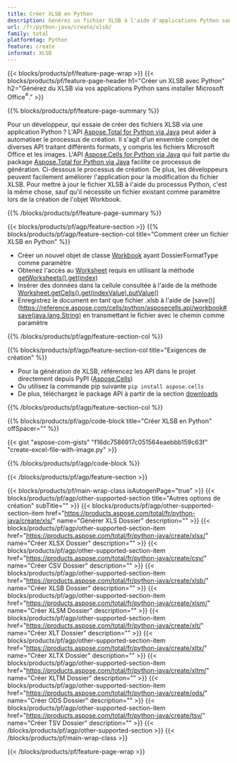 ```yaml
---
title: Créer XLSB en Python
description: Générez un fichier XLSB à l'aide d'applications Python sans utiliser Microsoft Office. 
url: /fr/python-java/create/xlsb/
family: total
platformtag: Python
feature: create
informat: XLSB
---
```

{{< blocks/products/pf/feature-page-wrap >}}
{{< blocks/products/pf/feature-page-header h1="Créer un XLSB avec Python" h2="Générez du XLSB via vos applications Python sans installer Microsoft Office<sup>&reg;</sup>." >}}

{{% blocks/products/pf/feature-page-summary %}}

Pour un développeur, qui essaie de créer des fichiers XLSB via une application Python ? L'API [Aspose.Total for Python via Java](https://products.aspose.com/total/python-java/) peut aider à automatiser le processus de création. Il s'agit d'un ensemble complet de diverses API traitant différents formats, y compris les fichiers Microsoft Office et les images. L'API [Aspose.Cells for Python via Java](https://products.aspose.com/cells/python-java/) qui fait partie du package [Aspose.Total for Python via Java](https://products.aspose.com/total/python-java/) facilite ce processus de génération. Ci-dessous le processus de création. De plus, les développeurs peuvent facilement améliorer l'application pour la modification du fichier XLSB. Pour mettre à jour le fichier XLSB à l'aide du processus Python, c'est la même chose, sauf qu'il nécessite un fichier existant comme paramètre lors de la création de l'objet Workbook.

{{% /blocks/products/pf/feature-page-summary %}}

{{< blocks/products/pf/agp/feature-section >}}
{{% blocks/products/pf/agp/feature-section-col title="Comment créer un fichier XLSB en Python" %}}

- Créer un nouvel objet de classe [Workbook](https://reference.aspose.com/cells/python/asposecells.api/Workbook) ayant DossierFormatType comme paramètre
- Obtenez l'accès au [Worksheet](https://reference.aspose.com/cells/python/asposecells.api/Worksheet) requis en utilisant la méthode [getWorksheets().get(index)](https://reference.aspose.com/cells/python/asposecells.api/workbook#Worksheets)
- Insérer des données dans la cellule consultée à l'aide de la méthode [Worksheet.getCells().get(indexValue).putValue()](https://reference.aspose.com/cells/python/asposecells.api/worksheet#Cells)
- Enregistrez le document en tant que fichier .xlsb à l'aide de [save()](https://reference.aspose.com/cells/python/asposecells.api/workbook#save(java.lang.String) en transmettant le fichier avec le chemin comme paramètre

{{% /blocks/products/pf/agp/feature-section-col %}}

{{% blocks/products/pf/agp/feature-section-col title="Exigences de création" %}}

- Pour la génération de XLSB, référencez les API dans le projet directement depuis PyPI ([Aspose.Cells](https://pypi.org/project/aspose-cells/))
- Ou utilisez la commande pip suivante ```pip install aspose.cells``` 
- De plus, téléchargez le package API à partir de la section [downloads](https://downloads.aspose.com/cells/python-java) 

{{% /blocks/products/pf/agp/feature-section-col %}}

{{% blocks/products/pf/agp/code-block title="Créer XLSB en Python" offSpacer="" %}}

{{< gist "aspose-com-gists" "f16dc7586917c051564eaebbb159c63f" "create-excel-file-with-image.py" >}}

{{% /blocks/products/pf/agp/code-block %}}

{{< /blocks/products/pf/agp/feature-section >}}

{{< blocks/products/pf/main-wrap-class isAutogenPage="true" >}}
{{< blocks/products/pf/agp/other-supported-section title="Autres options de création" subTitle="" >}}
{{< blocks/products/pf/agp/other-supported-section-item href="https://products.aspose.com/total/fr/python-java/create/xls/" name="Générer XLS Dossier" description="" >}}
{{< blocks/products/pf/agp/other-supported-section-item href="https://products.aspose.com/total/fr/python-java/create/xlsx/" name="Créer XLSX Dossier" description="" >}}
{{< blocks/products/pf/agp/other-supported-section-item href="https://products.aspose.com/total/fr/python-java/create/csv/" name="Créer CSV Dossier" description="" >}}
{{< blocks/products/pf/agp/other-supported-section-item href="https://products.aspose.com/total/fr/python-java/create/xlsb/" name="Créer XLSB Dossier" description="" >}}
{{< blocks/products/pf/agp/other-supported-section-item href="https://products.aspose.com/total/fr/python-java/create/xlsm/" name="Créer XLSM Dossier" description="" >}}
{{< blocks/products/pf/agp/other-supported-section-item href="https://products.aspose.com/total/fr/python-java/create/xlt/" name="Créer XLT Dossier" description="" >}}
{{< blocks/products/pf/agp/other-supported-section-item href="https://products.aspose.com/total/fr/python-java/create/xltx/" name="Créer XLTX Dossier" description="" >}}
{{< blocks/products/pf/agp/other-supported-section-item href="https://products.aspose.com/total/fr/python-java/create/xltm/" name="Créer XLTM Dossier" description="" >}}
{{< blocks/products/pf/agp/other-supported-section-item href="https://products.aspose.com/total/fr/python-java/create/ods/" name="Créer ODS Dossier" description="" >}}
{{< blocks/products/pf/agp/other-supported-section-item href="https://products.aspose.com/total/fr/python-java/create/tsv/" name="Créer TSV Dossier" description="" >}}
{{< /blocks/products/pf/agp/other-supported-section >}}
{{< /blocks/products/pf/main-wrap-class >}}

{{< /blocks/products/pf/feature-page-wrap >}}